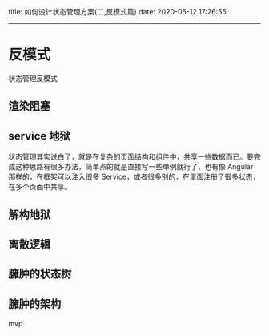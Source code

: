 title: 如何设计状态管理方案(二,反模式篇)
date: 2020-05-12 17:26:55

---

# 反模式
状态管理反模式

## 渲染阻塞


## service 地狱
状态管理其实说白了，就是在复杂的页面结构和组件中，共享一些数据而已。要完成这种思路有很多办法，简单点的就是直接写一些单例就行了，也有像 Angular 那样的，在框架可以注入很多 Service，或者很多别的，在里面注册了很多状态，在多个页面中共享。



## 解构地狱

## 离散逻辑

## 臃肿的状态树

## 臃肿的架构
mvp
